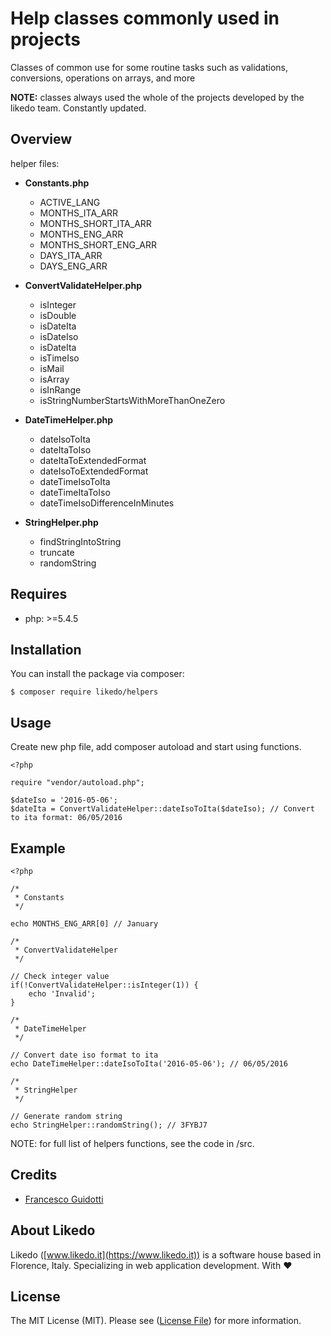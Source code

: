 # Help classes commonly used in projects

Classes of common use for some routine tasks such as validations, conversions, operations on arrays, and more

**NOTE:** classes always used the whole of the projects developed by the likedo team. Constantly updated.

## Overview

helper files:

* **Constants.php**
  - ACTIVE_LANG
  - MONTHS_ITA_ARR
  - MONTHS_SHORT_ITA_ARR
  - MONTHS_ENG_ARR
  - MONTHS_SHORT_ENG_ARR
  - DAYS_ITA_ARR
  - DAYS_ENG_ARR


* **ConvertValidateHelper.php**
  - isInteger
  - isDouble
  - isDateIta
  - isDateIso
  - isDateIta
  - isTimeIso
  - isMail
  - isArray
  - isInRange
  - isStringNumberStartsWithMoreThanOneZero


* **DateTimeHelper.php**
  - dateIsoToIta
  - dateItaToIso
  - dateItaToExtendedFormat
  - dateIsoToExtendedFormat
  - dateTimeIsoToIta
  - dateTimeItaToIso
  - dateTimeIsoDifferenceInMinutes


* **StringHelper.php**
    - findStringIntoString
    - truncate
    - randomString

## Requires

* php: >=5.4.5

## Installation

You can install the package via composer:

```
$ composer require likedo/helpers
```

## Usage

Create new php file, add composer autoload and start using functions.

```
<?php

require "vendor/autoload.php";

$dateIso = '2016-05-06';
$dateIta = ConvertValidateHelper::dateIsoToIta($dateIso); // Convert to ita format: 06/05/2016

```

## Example

```
<?php

/*
 * Constants
 */

echo MONTHS_ENG_ARR[0] // January

/*
 * ConvertValidateHelper
 */

// Check integer value
if(!ConvertValidateHelper::isInteger(1)) {
    echo 'Invalid';
}

/*
 * DateTimeHelper
 */

// Convert date iso format to ita
echo DateTimeHelper::dateIsoToIta('2016-05-06'); // 06/05/2016

/*
 * StringHelper
 */

// Generate random string
echo StringHelper::randomString(); // 3FYBJ7

```

NOTE: for full list of helpers functions, see the code in /src.

## Credits

* [Francesco Guidotti](https://github.com/likedo)

## About Likedo

Likedo ([www.likedo.it](https://www.likedo.it)) is a software house based in Florence, Italy. Specializing in web application development. With :heart:

## License

The MIT License (MIT). Please see ([License File](https://github.com/likedo/helpers/blob/master/LICENSE)) for more information.
